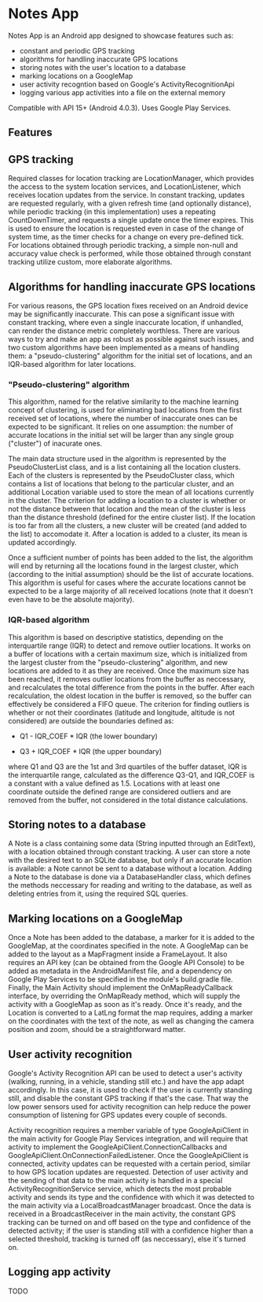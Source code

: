 # Notes App

Notes App is an Android app designed to showcase features such as:

* constant and periodic GPS tracking
* algorithms for handling inaccurate GPS locations
* storing notes with the user's location to a database 
* marking locations on a GoogleMap 
* user activity recogntion based on Google's ActivityRecognitionApi
* logging various app activities into a file on the external memory

Compatible with API 15+ (Android 4.0.3). Uses Google Play Services.

## Features

## GPS tracking

Required classes for location tracking are LocationManager, which provides the access to the system location services, and LocationListener, which receives location updates from the service. In constant tracking, updates are requested regularly, with a given refresh time (and optionally distance), while periodic tracking (in this implementation) uses a repeating CountDownTimer, and requests a single update once the timer expires. This is used to ensure the location is requested even in case of the change of system time, as the timer checks for a change on every pre-defined tick. For locations obtained through periodic tracking, a simple non-null and accuracy value check is performed, while those obtained through constant tracking utilize custom, more elaborate algorithms.

## Algorithms for handling inaccurate GPS locations

For various reasons, the GPS location fixes received on an Android device may be significantly inaccurate. This can pose a significant issue with constant tracking, where even a single inaccurate location, if unhandled, can render the distance metric completely worthless. There are various ways to try and make an app as robust as possible against such issues, and two custom algorithms have been implemented as a means of handling them: a "pseudo-clustering" algorithm for the initial set of locations, and an IQR-based algorithm for later locations.

### "Pseudo-clustering" algorithm

This algorithm, named for the relative similarity to the machine learning concept of clustering, is used for eliminating bad locations from the first received set of locations, where the number of inaccurate ones can be expected to be significant. It relies on one assumption: the number of accurate locations in the initial set will be larger than any single group ("cluster") of inacurate ones. 

The main data structure used in the algorithm is represented by the PseudoClusterList class, and is a list containing all the location clusters. Each of the clusters is represented by the PseudoCluster class, which contains a list of locations that belong to the particular cluster, and an additional Location variable used to store the mean of all locations currently in the cluster. The criterion for adding a location to a cluster is whether or not the distance between that location and the mean of the cluster is less than the distance threshold (defined for the entire cluster list). If the location is too far from all the clusters, a new cluster will be created (and added to the list) to accomodate it. After a location is added to a cluster, its mean is updated accordingly.

Once a sufficient number of points has been added to the list, the algorithm will end by returning all the locations found in the largest cluster, which (according to the initial assumption) should be the list of accurate locations. This algorithm is useful for cases where the accurate locations cannot be expected to be a large majority of all received locations (note that it doesn't even have to be the absolute majority).

### IQR-based algorithm

This algorithm is based on descriptive statistics, depending on the interquartile range (IQR) to detect and remove outlier locations. It works on a buffer of locations with a certain maximum size, which is initialized from the largest cluster from the "pseudo-clustering" algorithm, and new locations are added to it as they are received. Once the maximum size has been reached, it removes outlier locations from the buffer as neccessary, and recalculates the total difference from the points in the buffer. After each recalculation, the oldest location in the buffer is removed, so the buffer can effectively be considered a FIFO queue. The criterion for finding outliers is whether or not their coordinates (latitude and longitude, altitude is not considered) are outside the boundaries defined as:

* Q1 - IQR_COEF * IQR (the lower boundary)

* Q3 + IQR_COEF * IQR (the upper boundary)

where Q1 and Q3 are the 1st and 3rd quartiles of the buffer dataset, IQR is the interquartile range, calculated as the difference Q3-Q1, and IQR_COEF is a constant with a value defined as 1.5. Locations with at least one coordinate outside the defined range are considered outliers and are removed from the buffer, not considered in the total distance calculations.

## Storing notes to a database

A Note is a class containing some data (String inputted through an EditText), with a location obtained through constant tracking. A user can store a note with the desired text to an SQLite database, but only if an accurate location is available: a Note cannot be sent to a database without a location. Adding a Note to the database is done via a DatabaseHandler class, which defines the methods neccessary for reading and writing to the database, as well as deleting entries from it, using the required SQL queries.

## Marking locations on a GoogleMap

Once a Note has been added to the database, a marker for it is added to the GoogleMap, at the coordinates specified in the note. A GoogleMap can be added to the layout as a MapFragment inside a FrameLayout. It also requires an API key (can be obtained from the Google API Console) to be added as metadata in the AndroidManifest file, and a dependency on Google Play Services to be specified in the module's build.gradle file. Finally, the Main Activity should implement the OnMapReadyCallback interface, by overriding the OnMapReady method, which will supply the activity with a GoogleMap as soon as it's ready. Once it's ready, and the Location is converted to a LatLng format the map requires, adding a marker on the coordinates with the text of the note, as well as changing the camera position and zoom, should be a straightforward matter.

## User activity recognition

Google's Activity Recognition API can be used to detect a user's activity (walking, running, in a vehicle, standing still etc.) and have the app adapt accordingly. In this case, it is used to check if the user is currently standing still, and disable the constant GPS tracking if that's the case. That way the low power sensors used for activity recognition can help reduce the power consumption of listening for GPS updates every couple of seconds.

Activity recognition requires a member variable of type GoogleApiClient in the main activity for Google Play Services integration, and will require that activity to implement the GoogleApiClient.ConnectionCallbacks and GoogleApiClient.OnConnectionFailedListener. Once the GoogleApiClient is connected, activity updates can be requested with a certain period, similar to how GPS location updates are requested. Detection of user activity and the sending of that data to the main activity is handled in a special ActivityRecognitionService service, which detects the most probable activity and sends its type and the confidence with which it was detected to the main activity via a LocalBroadcastManager broadcast. Once the data is received in a BroadcastReceiver in the main activity, the constant GPS tracking can be turned on and off based on the type and confidence of the detected activity; if the user is standing still with a confidence higher than a selected threshold, tracking is turned off (as neccessary), else it's turned on.

## Logging app activity

TODO
